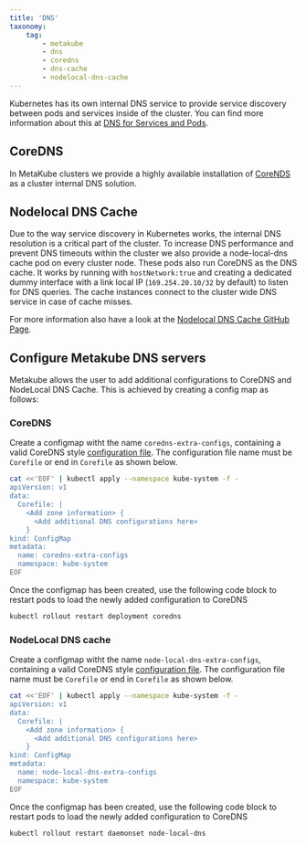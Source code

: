 ```yaml
---
title: 'DNS'
taxonomy:
    tag:
        - metakube
        - dns
        - coredns
        - dns-cache
        - nodelocal-dns-cache
---
```


Kubernetes has its own internal DNS service to provide service discovery between pods and services inside of the cluster. You can find more information about this at [DNS for Services and Pods](https://kubernetes.io/docs/concepts/services-networking/dns-pod-service/).

## CoreDNS

In MetaKube clusters we provide a highly available installation of [CoreNDS](https://coredns.io/) as a cluster internal DNS solution.

## Nodelocal DNS Cache

Due to the way service discovery in Kubernetes works, the internal DNS resolution is a critical part of the cluster. To increase DNS performance and prevent DNS timeouts within the cluster we also provide a node-local-dns cache pod on every cluster node. These pods also run CoreDNS as the DNS cache. It works by running with `hostNetwork:true` and creating a dedicated dummy interface with a link local IP (`169.254.20.10/32` by default) to listen for DNS queries. The cache instances connect to the cluster wide DNS service in case of cache misses.

For more information also have a look at the [Nodelocal DNS Cache GitHub Page](https://github.com/kubernetes/kubernetes/tree/master/cluster/addons/dns/nodelocaldns).

## Configure Metakube DNS servers

Metakube allows the user to add additional configurations to CoreDNS and NodeLocal DNS Cache. This is achieved by creating a config map as follows:

### CoreDNS
Create a configmap witht the name `coredns-extra-configs`, containing a valid CoreDNS style [configuration file](https://coredns.io/manual/toc/#configuration).
The configuration file name must be `Corefile` or end in `Corefile` as shown below.
```bash
cat <<'EOF' | kubectl apply --namespace kube-system -f -
apiVersion: v1
data:
  Corefile: |
    <Add zone information> {
      <Add additional DNS configurations here>   
    }
kind: ConfigMap
metadata:
  name: coredns-extra-configs
  namespace: kube-system
EOF
```

Once the configmap has been created, use the following code block to restart pods to load the newly added configuration to CoreDNS

```bash
kubectl rollout restart deployment coredns
```

### NodeLocal DNS cache
Create a configmap witht the name `node-local-dns-extra-configs`, containing a valid CoreDNS style [configuration file](https://coredns.io/manual/toc/#configuration).
The configuration file name must be `Corefile` or end in `Corefile` as shown below.
```bash
cat <<'EOF' | kubectl apply --namespace kube-system -f -
apiVersion: v1
data:
  Corefile: |
    <Add zone information> {
      <Add additional DNS configurations here>   
    }
kind: ConfigMap
metadata:
  name: node-local-dns-extra-configs
  namespace: kube-system
EOF
```

Once the configmap has been created, use the following code block to restart pods to load the newly added configuration to CoreDNS

```bash
kubectl rollout restart daemonset node-local-dns
```
